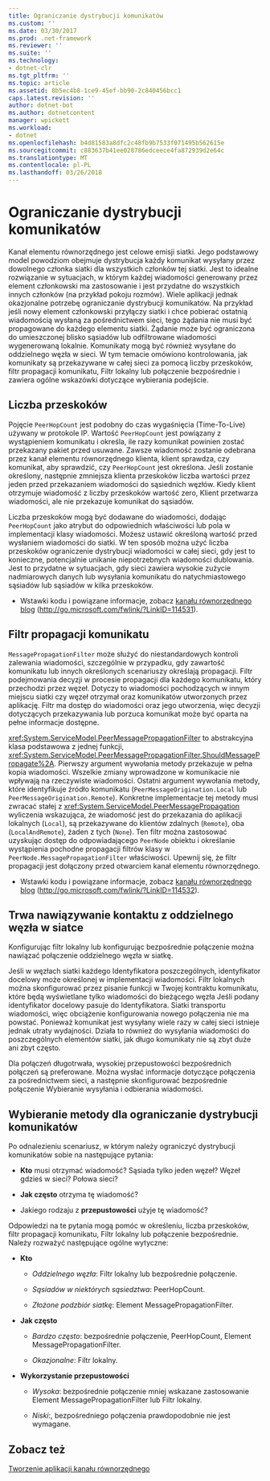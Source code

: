 ```yaml
---
title: Ograniczanie dystrybucji komunikatów
ms.custom: ''
ms.date: 03/30/2017
ms.prod: .net-framework
ms.reviewer: ''
ms.suite: ''
ms.technology:
- dotnet-clr
ms.tgt_pltfrm: ''
ms.topic: article
ms.assetid: 8b5ec4b8-1ce9-45ef-bb90-2c840456bcc1
caps.latest.revision: ''
author: dotnet-bot
ms.author: dotnetcontent
manager: wpickett
ms.workload:
- dotnet
ms.openlocfilehash: b4d81583a8dfc2c48fb9b7533f071495b562615e
ms.sourcegitcommit: c883637b41ee028786edceece4fa872939d2e64c
ms.translationtype: MT
ms.contentlocale: pl-PL
ms.lasthandoff: 03/26/2018
---
```

# <a name="limiting-message-distribution"></a>Ograniczanie dystrybucji komunikatów
Kanał elementu równorzędnego jest celowe emisji siatki. Jego podstawowy model powodziom obejmuje dystrybucja każdy komunikat wysyłany przez dowolnego członka siatki dla wszystkich członków tej siatki. Jest to idealne rozwiązanie w sytuacjach, w którym każdej wiadomości generowany przez element członkowski ma zastosowanie i jest przydatne do wszystkich innych członków (na przykład pokoju rozmów). Wiele aplikacji jednak okazjonalne potrzebę ograniczanie dystrybucji komunikatów. Na przykład jeśli nowy element członkowski przyłączy siatki i chce pobierać ostatnią wiadomością wysłaną za pośrednictwem sieci, tego żądania nie musi być propagowane do każdego elementu siatki. Żądanie może być ograniczona do umieszczonej blisko sąsiadów lub odfiltrowane wiadomości wygenerowaną lokalnie. Komunikaty mogą być również wysyłane do oddzielnego węzła w sieci. W tym temacie omówiono kontrolowania, jak komunikaty są przekazywane w całej sieci za pomocą liczby przeskoków, filtr propagacji komunikatu, Filtr lokalny lub połączenie bezpośrednie i zawiera ogólne wskazówki dotyczące wybierania podejście.  
  
## <a name="hop-counts"></a>Liczba przeskoków  
 Pojęcie `PeerHopCount` jest podobny do czas wygaśnięcia (Time-To-Live) używany w protokole IP. Wartość `PeerHopCount` jest powiązany z wystąpieniem komunikatu i określa, ile razy komunikat powinien zostać przekazany pakiet przed usuwane. Zawsze wiadomość zostanie odebrana przez kanał elementu równorzędnego klienta, klient sprawdza, czy komunikat, aby sprawdzić, czy `PeerHopCount` jest określona. Jeśli zostanie określony, następnie zmniejsza klienta przeskoków liczba wartości przez jeden przed przekazaniem wiadomości do sąsiednich węzłów. Kiedy klient otrzymuje wiadomość z liczby przeskoków wartość zero, Klient przetwarza wiadomości, ale nie przekazuje komunikat do sąsiadów.  
  
 Liczba przeskoków mogą być dodawane do wiadomości, dodając `PeerHopCount` jako atrybut do odpowiednich właściwości lub pola w implementacji klasy wiadomości. Możesz ustawić określoną wartość przed wysłaniem wiadomości do siatki. W ten sposób można użyć liczba przeskoków ograniczenie dystrybucji wiadomości w całej sieci, gdy jest to konieczne, potencjalnie unikanie niepotrzebnych wiadomości dublowania. Jest to przydatne w sytuacjach, gdy sieci zawiera wysokie zużycie nadmiarowych danych lub wysyłania komunikatu do natychmiastowego sąsiadów lub sąsiadów w kilka przeskoków.  
  
-   Wstawki kodu i powiązane informacje, zobacz [kanału równorzędnego blog](http://go.microsoft.com/fwlink/?LinkID=114531) (http://go.microsoft.com/fwlink/?LinkID=114531).  
  
## <a name="message-propagation-filter"></a>Filtr propagacji komunikatu  
 `MessagePropagationFilter` może służyć do niestandardowych kontroli zalewania wiadomości, szczególnie w przypadku, gdy zawartość komunikatu lub innych określonych scenariuszy określają propagacji. Filtr podejmowania decyzji w procesie propagacji dla każdego komunikatu, który przechodzi przez węzeł. Dotyczy to wiadomości pochodzących w innym miejscu siatki czy węzeł otrzymał oraz komunikatów utworzonych przez aplikację. Filtr ma dostęp do wiadomości oraz jego utworzenia, więc decyzji dotyczących przekazywania lub porzuca komunikat może być oparta na pełne informacje dostępne.  
  
 <xref:System.ServiceModel.PeerMessagePropagationFilter> to abstrakcyjna klasa podstawowa z jednej funkcji, <xref:System.ServiceModel.PeerMessagePropagationFilter.ShouldMessagePropagate%2A>. Pierwszy argument wywołania metody przekazuje w pełna kopia wiadomości. Wszelkie zmiany wprowadzone w komunikacie nie wpływają na rzeczywiste wiadomości. Ostatni argument wywołania metody, które identyfikuje źródło komunikatu (`PeerMessageOrigination.Local` lub `PeerMessageOrigination.Remote`). Konkretne implementacje tej metody musi zwracać stałej z <xref:System.ServiceModel.PeerMessagePropagation> wyliczenia wskazująca, że wiadomość jest do przekazania do aplikacji lokalnych (`Local`), są przekazywane do klientów zdalnych (`Remote`), oba (`LocalAndRemote`), żaden z tych (`None`). Ten filtr można zastosować uzyskując dostęp do odpowiadającego `PeerNode` obiektu i określanie wystąpienia pochodne propagacji filtrów klasy w `PeerNode.MessagePropagationFilter` właściwości. Upewnij się, że filtr propagacji jest dołączony przed otwarciem kanał elementu równorzędnego.  
  
-   Wstawki kodu i powiązane informacje, zobacz [kanału równorzędnego blog](http://go.microsoft.com/fwlink/?LinkID=114532) (http://go.microsoft.com/fwlink/?LinkID=114532).  
  
## <a name="contacting-an-individual-node-in-the-mesh"></a>Trwa nawiązywanie kontaktu z oddzielnego węzła w siatce  
 Konfigurując filtr lokalny lub konfigurując bezpośrednie połączenie można nawiązać połączenie oddzielnego węzła w siatkę.  
  
 Jeśli w węzłach siatki każdego Identyfikatora poszczególnych, identyfikator docelowy może określonej w implementacji wiadomości. Filtr lokalnych można skonfigurować przez pisanie funkcji w Twojej kontraktu komunikatu, które będą wyświetlane tylko wiadomości do bieżącego węzła Jeśli podany identyfikator docelowy pasuje do Identyfikatora. Siatki transportu wiadomości, więc obciążenie konfigurowania nowego połączenia nie ma powstać. Ponieważ komunikat jest wysyłany wiele razy w całej sieci istnieje jednak utraty wydajności. Działa to również do wysyłania wiadomości do poszczególnych elementów siatki, jak długo komunikaty nie są zbyt duże ani zbyt często.  
  
 Dla połączeń długotrwała, wysokiej przepustowości bezpośrednich połączeń są preferowane. Można wysłać informacje dotyczące połączenia za pośrednictwem sieci, a następnie skonfigurować bezpośrednie połączenie Wybieranie wysyłania i odbierania wiadomości.  
  
## <a name="choosing-an-approach-for-limiting-message-distribution"></a>Wybieranie metody dla ograniczanie dystrybucji komunikatów  
 Po odnalezieniu scenariusz, w którym należy ograniczyć dystrybucji komunikatów sobie na następujące pytania:  
  
-   **Kto** musi otrzymać wiadomość? Sąsiada tylko jeden węzeł? Węzeł gdzieś w sieci? Połowa sieci?  
  
-   **Jak często** otrzyma tę wiadomość?  
  
-   Jakiego rodzaju z **przepustowości** użyje tę wiadomość?  
  
 Odpowiedzi na te pytania mogą pomóc w określeniu, liczba przeskoków, filtr propagacji komunikatu, Filtr lokalny lub połączenie bezpośrednie. Należy rozważyć następujące ogólne wytyczne:  
  
-   **Kto**  
  
    -   *Oddzielnego węzła*: Filtr lokalny lub bezpośrednie połączenie.  
  
    -   *Sąsiadów w niektórych sąsiedztwa*: PeerHopCount.  
  
    -   *Złożone podzbiór siatkę*: Element MessagePropagationFilter.  
  
-   **Jak często**  
  
    -   *Bardzo często*: bezpośrednie połączenie, PeerHopCount, Element MessagePropagationFilter.  
  
    -   *Okazjonalne*: Filtr lokalny.  
  
-   **Wykorzystanie przepustowości**  
  
    -   *Wysoka*: bezpośrednie połączenie mniej wskazane zastosowanie Element MessagePropagationFilter lub Filtr lokalny.  
  
    -   *Niski*:, bezpośredniego połączenia prawdopodobnie nie jest wymagane.  
  
## <a name="see-also"></a>Zobacz też  
 [Tworzenie aplikacji kanału równorzędnego](../../../../docs/framework/wcf/feature-details/building-a-peer-channel-application.md)
